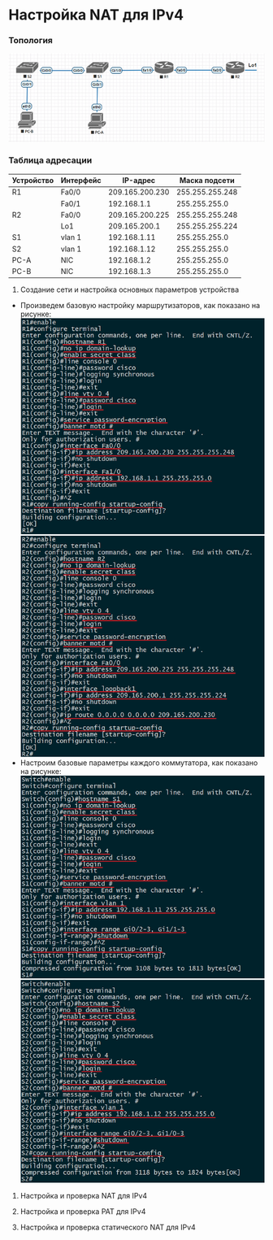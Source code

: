 # Настройка NAT для IPv4

### Топология
![](https://github.com/devops-user/otus/blob/main/homeworks/homework_33/images/topo.png)

### Таблица адресации
| Устройство | Интерфейс | IP-адрес | Маска подсети |
--- | --- | --- | --- |
| R1 | Fa0/0 | 209.165.200.230 | 255.255.255.248 |
|  | Fa0/1 | 192.168.1.1 | 255.255.255.0 |
| R2 | Fa0/0 | 209.165.200.225 | 255.255.255.248 |
|  | Lo1 | 209.165.200.1 | 255.255.255.224 |
| S1 | vlan 1 | 192.168.1.11 | 255.255.255.0 |
| S2 | vlan 1 | 192.168.1.12 | 255.255.255.0 |
| PC-A | NIC | 192.168.1.2 | 255.255.255.0 |
| PC-B | NIC | 192.168.1.3 | 255.255.255.0 |

1. Создание сети и настройка основных параметров устройства
  * Произведем базовую настройку маршрутизаторов, как показано на рисунке:
![](https://github.com/devops-user/otus/blob/main/homeworks/homework_33/images/R1.png)
![](https://github.com/devops-user/otus/blob/main/homeworks/homework_33/images/R2.png)
  * Настроим базовые параметры каждого коммутатора, как показано на рисунке:
![](https://github.com/devops-user/otus/blob/main/homeworks/homework_33/images/S1.png)
![](https://github.com/devops-user/otus/blob/main/homeworks/homework_33/images/S2.png)

1. Настройка и проверка NAT для IPv4

2. Настройка и проверка PAT для IPv4

3. Настройка и проверка статического NAT для IPv4
